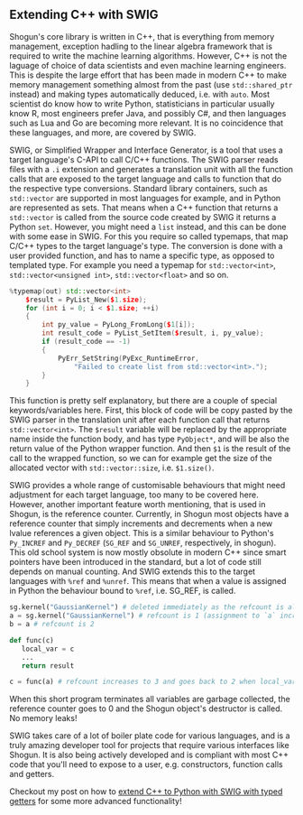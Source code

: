 ## Extending C++ with SWIG

Shogun's core library is written in C++, that is everything from memory management, exception hadling to the linear algebra framework that is required to write the machine learning algorithms. However, C++ is not the laguage of choice of data scientists and even machine learning engineers. This is despite the large effort that has been made in modern C++ to make memory management something almost from the past (use `std::shared_ptr` instead) and making types automatically deduced, i.e. with `auto`. Most scientist do know how to write Python, statisticians in particular usually know R, most engineers prefer Java, and possibly C#, and then languages such as Lua and Go are becoming more relevant. It is no coincidence that these languages, and more, are covered by SWIG. 

SWIG, or Simplified Wrapper and Interface Generator, is a tool that uses a target language's C-API to call C/C++ functions. The SWIG parser reads files with a `.i` extension and generates a translation unit with all the function calls that are exposed to the target language and calls to function that do the respective type conversions. Standard library containers, such as `std::vector` are supported in most languages for example, and in Python are represented as sets. That means when a C++ function that returns a `std::vector` is called from the source code created by SWIG it returns a Python `set`. However, you might need a `list` instead, and this can be done with some ease in SWIG. For this you require so called typemaps, that map C/C++ types to the target language's type. The conversion is done with a user provided function, and has to name a specific type, as opposed to templated type. For example you need a typemap for `std::vector<int>`, `std::vector<unsigned int>`, `std::vector<float>` and so on. 
```cpp
%typemap(out) std::vector<int>
	$result = PyList_New($1.size);
	for (int i = 0; i < $1.size; ++i)
	{
		int py_value = PyLong_FromLong($1[i]);
		int result_code = PyList_SetItem($result, i, py_value);
		if (result_code == -1)
		{
			PyErr_SetString(PyExc_RuntimeError, 
				"Failed to create list from std::vector<int>.");
		}
	}
```
This function is pretty self explanatory, but there are a couple of special keywords/variables here. First, this block of code will be copy pasted by the SWIG parser in the translation unit after each function call that returns `std::vector<int>`. The `$result` variable will be replaced by the appropriate name inside the function body, and has type `PyObject*`, and will be also the return value of the Python wrapper function. And then `$1` is the result of the call to the wrapped function, so we can for example get the size of the allocated vector with `std::vector::size`, i.e. `$1.size()`.

SWIG provides a whole range of customisable behaviours that might need adjustment for each target language, too many to be covered here. However, another important feature worth mentioning, that is used in Shogun, is the reference counter. Currently, in Shogun most objects have a reference counter that simply increments and decrements when a new lvalue references a given object. This is a similar behaviour to Python's `Py_INCREF` and `Py_DECREF` (`SG_REF` and `SG_UNREF`, respectively, in shogun). This old school system is now mostly obsolute in modern C++ since smart pointers have been introduced in the standard, but a lot of code still depends on manual counting. And SWIG extends this to the target languages with `%ref` and `%unref`. This means that when a value is assigned in Python the behaviour bound to `%ref`, i.e. SG_REF, is called.
```python
sg.kernel("GaussianKernel") # deleted immediately as the refcount is always 0
a = sg.kernel("GaussianKernel") # refcount is 1 (assignment to `a` increases it to 1)
b = a # refcount is 2

def func(c)
   local_var = c
   ...
   return result

c = func(a) # refcount increases to 3 and goes back to 2 when local_var goes out of scope
```
When this short program terminates all variables are garbage collected, the reference counter goes to 0 and the Shogun object's destructor is called. No memory leaks!

SWIG takes care of a lot of boiler plate code for various languages, and is a truly amazing developer tool for projects that require various interfaces like Shogun. It is also being actively developed and is compliant with most C++ code that you'll need to expose to a user, e.g. constructors, function calls and getters.

Checkout my post on how to [extend C++ to Python with SWIG with typed getters](extend_python_getters.md) for some more advanced functionality!